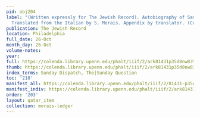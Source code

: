 ```yaml
---
pid: obj204
label: "(Written expressly for The Jewish Record). Autobiography of Samuel David Luzzatto.
  Translated from the Italian by S. Morais. Appendix by translator. (Concluded)."
publication: The Jewish Record
location: Philadelphia
full_date: 26-Oct
month_day: 26-Oct
volume-notes:
year:
full: https://colenda.library.upenn.edu/phalt/iiif/2/ark81431p35d8nw83%2FSHA256E-s7347848--f4f8f9a021573be2ea8181a53b762da5127a2a3f3c9e26c90d0a470d95de0167.jpeg/full/3500,/0/default.jpg
thumb: https://colenda.library.upenn.edu/phalt/iiif/2/ark81431p35d8nw83%2FSHA256E-s7347848--f4f8f9a021573be2ea8181a53b762da5127a2a3f3c9e26c90d0a470d95de0167.jpeg/full/!200,200/0/default.jpg
index_terms: Sunday Dispatch, The|Sunday Question
toc: '218'
manifest_all: https://colenda.library.upenn.edu/phalt/iiif/2/81431-p35d8nw83/manifest
manifest_indiv: https://colenda.library.upenn.edu/phalt/iiif/2/ark81431p35d8nw83%2FSHA256E-s7347848--f4f8f9a021573be2ea8181a53b762da5127a2a3f3c9e26c90d0a470d95de0167.jpeg
order: '203'
layout: qatar_item
collection: morais-ledger
---
```

